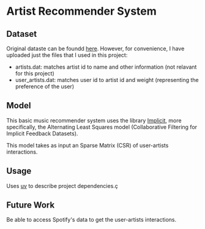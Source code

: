 # Artist Recommender System

## Dataset

Original dataste can be foundd [here](https://grouplens.org/datasets/hetrec-2011/).
However, for convenience, I have uploaded just the files that I used in this project: 

- artists.dat: matches artist id to name and other information (not relavant for this project)
- user_artists.dat: matches user id to artist id and weight (representing the preference of the user)

## Model

This basic music recommender system uses the library [Implicit](https://github.com/benfred/implicit),
more specifically, the Alternating Least Squares model (Collaborative Filtering for Implicit Feedback Datasets).

This model takes as input an Sparse Matrix (CSR) of user-artists interactions.

## Usage

Uses [uv](https://docs.astral.sh/uv/) to describe project dependencies.ç


## Future Work

Be able to access Spotify's data to get the user-artists interactions.
